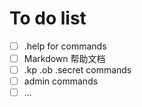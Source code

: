 # To do list

- [ ] .help for commands
- [ ] Markdown 帮助文档
- [ ] .kp .ob .secret commands
- [ ] admin commands
- [ ] ...
